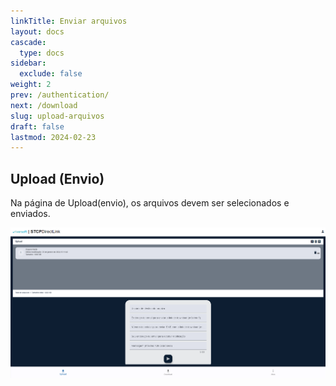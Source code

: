 ```yaml
---
linkTitle: Enviar arquivos
layout: docs
cascade:
  type: docs
sidebar:
  exclude: false
weight: 2
prev: /authentication/
next: /download
slug: upload-arquivos
draft: false
lastmod: 2024-02-23
---
```


## Upload (Envio)

Na página de Upload(envio), os arquivos devem ser selecionados e enviados.

![](img/upload.png "Página de Upload - Portal Directlink")
